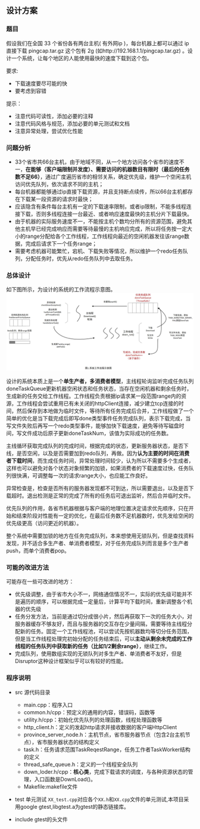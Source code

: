 ## 设计方案

### 题目
假设我们在全国 33 个省份各有两台主机( 有外网ip )，每台机器上都可以通过 ip 直接下载 pingcap.tar.gz 这个包有 2g (如http://192.168.1.1/pingcap.tar.gz) 。设计一个系统，让每个地区的人能使用最快的速度下载到这个包。

要求:
- 下载速度要尽可能的快
- 要考虑到容错

提示：
- 注意代码可读性，添加必要的注释
- 注意代码风格与规范，添加必要的单元测试和文档
- 注意异常处理，尝试优化性能

### 问题分析
- 33个省市共66台主机，由于地域不同，从一个地方访问各个省市的速度不一，**在能够（客户端限制并发度）、需要访问的机器数目有限时（最后的任务数不足66）**，通过广度遍历省市的相邻关系，确定优先级，维护一个空闲主机访问优先队列，依次请求不同的主机；
- 每台机器都能够通过ip直接下载资源，并且支持断点续传，所以66台主机都存在下载某一段资源的请求时最快；
- 应该隐含有条件每台主机有一定的下载速率限制，或者ip限制，不能多线程连接下载，否则多线程连接一台最近、或者响应速度最快的主机分片下载最快。
- 由于机器的实际服务速度不一，不能按主机个数均分所有的资源范围，避免其他主机早已经完成响应而需要等待最慢的主机响应完成，所以将任务按一定大小的range分配给各个工作线程，工作线程向最近的空闲机器发往该range数据，完成后请求下一个任务range；
- 需要考虑机器可能繁忙，宕机、下载失败等情况，所以维护一个redo任务队列，分配任务时，优先从redo任务队列中去取任务。
### 总体设计
如下图所示，为设计的系统的工作流程示意图。
![系统工作流程示意图](https://raw.githubusercontent.com/tianjiqx/picture/master/pincap_interview_p1.jpg)

设计的系统本质上是一个**单生产者，多消费者模型**，主线程轮询监听完成任务队列doneTaskQueue更新机器空闲状态和任务状态，当存在空闲机器和剩余任务时，生成新的任务交给工作线程。工作线程负责根据ip请求某一段范围range内的资源，工作线程会尝试重用已有未关闭的httpClient连接，减少建立tcp连接的时间，然后保存到本地做为临时文件，等待所有任务完成后合并，工作线程做了一个简单的优化是当下载完成后即写done类型事件任务完成队列，表示下载完成，当写文件失败后再写一个redo类型事件，能够加快下载速度，避免等待写磁盘时间，写文件成功后原子更新doneTaskNum，该值为实际成功的任务数。

主线循环获取完成队列的完成时间，根据完成的状态，更新服务器状态，是否下线，是否空闲，以及是否需要加到redo队列，再做。因为**认为主要的时间在消费者下载时间**，而生成任务时间，异常处理时间较少，认为所以不需要多个生成者，这样也可以避免对各个状态对象频繁的加锁，如果消费者的下载速度过快，任务队列很快满，可调整每一次的请求range大小，也应能工作良好。

异常检查是，检查是否所有的服务器发现都不可到达，所以需要退出，以及是否下载超时。退出检测是正常的完成了所有的任务后可退出监听，然后合并临时文件。

优先队列的作用，各省市机器根据与客户端的地理位置决定请求优先顺序，只在开始和结束阶段对性能有一定的优化，在最后任务数不足机器数时，优先发给空闲的优先级更高（访问更近的机器）。

整个系统中需要加锁的地方在任务完成队列，本来想使用无锁队列，但是查找资料发现，并不适合多生产者、单消费者模型，对于任务完成队列而言是多个生产者push，而单个消费者pop。


### 可能的改进方法
可能存在一些可改进的地方：
- 优先级调整，由于省市大小不一，网络通信情况不一，实际的优先级可能并不是遍历的顺序，可以根据完成一定量后，计算平均下载时间，重新调整各个机器的优先级
- 任务分发方法，当前是通过切分成很小片，然后再获取下一次的任务大小，对服务器缓存不够友好，而且与服务器的交互存在少量间隔，需要等待主线程分配新的任务。固定一个工作线程池，可以尝试先按机器数均等切分任务范围，但是当工作线程处理完初始分配的任务结束后，可以**主动从剩余未完成的工作线程的任务队列中获取新的任务（比如1/2剩余range）**，继续工作。
- 完成队列，使用数组实现的无锁队列对多生产者、单消费者不友好，但是Disruptor这种设计框架似乎可以有较好的性能。
### 程序说明
- src
  源代码目录
	- main.cpp：程序入口
	- common.h/cpp：预定义的通用的内容，错误码，函数等
	- utility.h/cpp：初始化优先队列的处理函数，线程处理函数等
	- http_client.h：定义的发起http请求并接收数据的客户端HttpClient
	- province_server_node.h：主机节点，省市服务器节点（包含2台主机节点），省市服务器状态的结构定义
	- task.h：任务请求范围TaskReqestRange，任务工作者TaskWorker结构的定义
	- thread_safe_queue.h：定义的一个线程安全队列
	- down_loder.h/cpp：**核心类**，完成下载请求的调度，与各种资源状态的管理，入口函数是DownLoad()。
  - Makefile:makefile文件
- test
	单元测试
  `XX_test.cpp`对应各个`XX.h`和`XX.cpp`文件的单元测试,本项目采用google gtest,libgtest.a为gtest的静态链接库。
   
- include
  gtest的头文件
